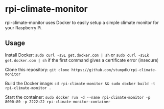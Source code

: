 # rpi-climate-monitor

rpi-climate-monitor uses Docker to easily setup a simple climate monitor for your Raspberry Pi.

## Usage

Install Docker:
```sudo curl -sSL get.docker.com | sh``` or ```sudo curl -sSLk get.docker.com | sh``` if the first command gives a certificate error (insecure)

Clone this repository:
```git clone https://github.com/stumpdk/rpi-climate-monitor```

Build the Docker image:
```cd rpi-climate-monitor && sudo docker build -t rpi-climate-monitor .```

Start the container:
```sudo docker run -d --name rpi-climate-monitor -p 8000:80 -p 2222:22 rpi-climate-monitor-container```
